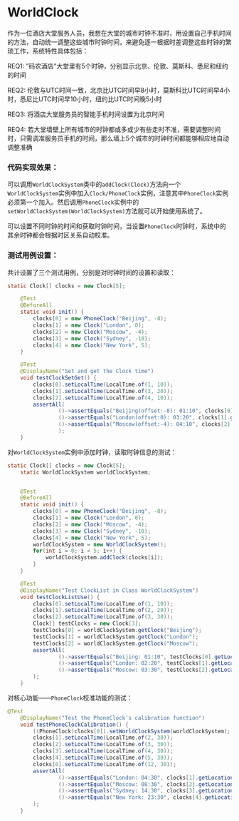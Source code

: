 # WorldClock
作为一位酒店大堂服务人员，我想在大堂的城市时钟不准时，用设置自己手机时间的方法，自动统一调整这些城市时钟时间，来避免逐一根据时差调整这些时钟的繁琐工作，系统特性具体包括：

REQ1: ”码农酒店”大堂里有5个时钟，分别显示北京、伦敦、莫斯科、悉尼和纽约的时间

REQ2: 伦敦与UTC时间一致，北京比UTC时间早8小时，莫斯科比UTC时间早4小时，悉尼比UTC时间早10小时，纽约比UTC时间晚5小时

REQ3: 将酒店大堂服务员的智能手机时间设置为北京时间

REQ4: 若大堂墙壁上所有城市的时钟都或多或少有些走时不准，需要调整时间时，只需调准服务员手机的时间，那么墙上5个城市的时钟时间都能够相应地自动调整准确


### 代码实现效果：

可以调用`WorldClockSystem`类中的`addClock(Clock)`方法向一个`WorldClockSystem`实例中加入`Clock/PhoneClock`实例，注意其中`PhoneClock`实例必须第一个加入。然后调用`PhoneClock`实例中的`setWorldClockSystem(WorldClockSystem)`方法就可以开始使用系统了。

可以设置不同时钟的时间和获取时钟时间，当设置`PhoneClock`时钟时，系统中的其余时钟都会根据时区关系自动校准。

### 测试用例设置：

共计设置了三个测试用例，分别是对时钟时间的设置和读取：

```java
static Clock[] clocks = new Clock[5];

    @Test
    @BeforeAll
    static void init() {
        clocks[0] = new PhoneClock("Beijing", -8);
        clocks[1] = new Clock("London", 0);
        clocks[2] = new Clock("Moscow", -4);
        clocks[3] = new Clock("Sydney", -10);
        clocks[4] = new Clock("New York", 5);
    }

    @Test
    @DisplayName("Set and get the Clock time")
    void testClockSetGet() {
        clocks[0].setLocalTime(LocalTime.of(1, 10));
        clocks[1].setLocalTime(LocalTime.of(3, 20));
        clocks[2].setLocalTime(LocalTime.of(4, 10));
        assertAll(
                ()->assertEquals("Beijing(offset:-8): 01:10", clocks[0].getLocation() + "(offset:" + clocks[0].getUTCOffSet() + "): " + clocks[0].getLocalTime().format(DateTimeFormatter.ofPattern("HH:mm"))),
                ()->assertEquals("London(offset:0): 03:20", clocks[1].getLocation() + "(offset:" + clocks[1].getUTCOffSet() + "): " + clocks[1].getLocalTime().format(DateTimeFormatter.ofPattern("HH:mm"))),
                ()->assertEquals("Moscow(offset:-4): 04:10", clocks[2].getLocation() + "(offset:" + clocks[2].getUTCOffSet() + "): " + clocks[2].getLocalTime().format(DateTimeFormatter.ofPattern("HH:mm")))
                );
    }
```

对`WorldClockSystem`实例中添加时钟，读取时钟信息的测试：

```java
static Clock[] clocks = new Clock[5];
    static WorldClockSystem worldClockSystem;


    @Test
    @BeforeAll
    static void init() {
        clocks[0] = new PhoneClock("Beijing", -8);
        clocks[1] = new Clock("London", 0);
        clocks[2] = new Clock("Moscow", -4);
        clocks[3] = new Clock("Sydney", -10);
        clocks[4] = new Clock("New York", 5);
        worldClockSystem = new WorldClockSystem();
        for(int i = 0; i < 5; i++) {
            worldClockSystem.addClock(clocks[i]);
        }
    }

    @Test
    @DisplayName("Test ClockList in Class WorldClockSystem")
    void testClockListUse() {
        clocks[0].setLocalTime(LocalTime.of(1, 10));
        clocks[1].setLocalTime(LocalTime.of(2, 20));
        clocks[2].setLocalTime(LocalTime.of(3, 30));
        Clock[] testClocks = new Clock[3];
        testClocks[0] = worldClockSystem.getClock("Beijing");
        testClocks[1] = worldClockSystem.getClock("London");
        testClocks[2] = worldClockSystem.getClock("Moscow");
        assertAll(
                ()->assertEquals("Beijing: 01:10", testClocks[0].getLocation() + ": " + testClocks[0].getLocalTime().format(DateTimeFormatter.ofPattern("HH:mm"))),
                ()->assertEquals("London: 02:20", testClocks[1].getLocation() + ": " + testClocks[1].getLocalTime().format(DateTimeFormatter.ofPattern("HH:mm"))),
                ()->assertEquals("Moscow: 03:30", testClocks[2].getLocation() + ": " + testClocks[2].getLocalTime().format(DateTimeFormatter.ofPattern("HH:mm")))
        );
    }
```

对核心功能——`PhoneClock`校准功能的测试：

```java
@Test
    @DisplayName("Test the PhoneClock's calibration function")
    void testPhoneClockCalibration() {
        ((PhoneClock)clocks[0]).setWorldClockSystem(worldClockSystem);
        clocks[1].setLocalTime(LocalTime.of(2, 30));
        clocks[2].setLocalTime(LocalTime.of(3, 30));
        clocks[3].setLocalTime(LocalTime.of(4, 30));
        clocks[4].setLocalTime(LocalTime.of(5, 30));
        clocks[0].setLocalTime(LocalTime.of(12, 30));
        assertAll(
                ()->assertEquals("London: 04:30", clocks[1].getLocation() + ": " + clocks[1].getLocalTime().format(DateTimeFormatter.ofPattern("HH:mm"))),
                ()->assertEquals("Moscow: 08:30", clocks[2].getLocation() + ": " + clocks[2].getLocalTime().format(DateTimeFormatter.ofPattern("HH:mm"))),
                ()->assertEquals("Sydney: 14:30", clocks[3].getLocation() + ": " + clocks[3].getLocalTime().format(DateTimeFormatter.ofPattern("HH:mm"))),
                ()->assertEquals("New York: 23:30", clocks[4].getLocation() + ": " + clocks[4].getLocalTime().format(DateTimeFormatter.ofPattern("HH:mm")))
        );
    }
```

